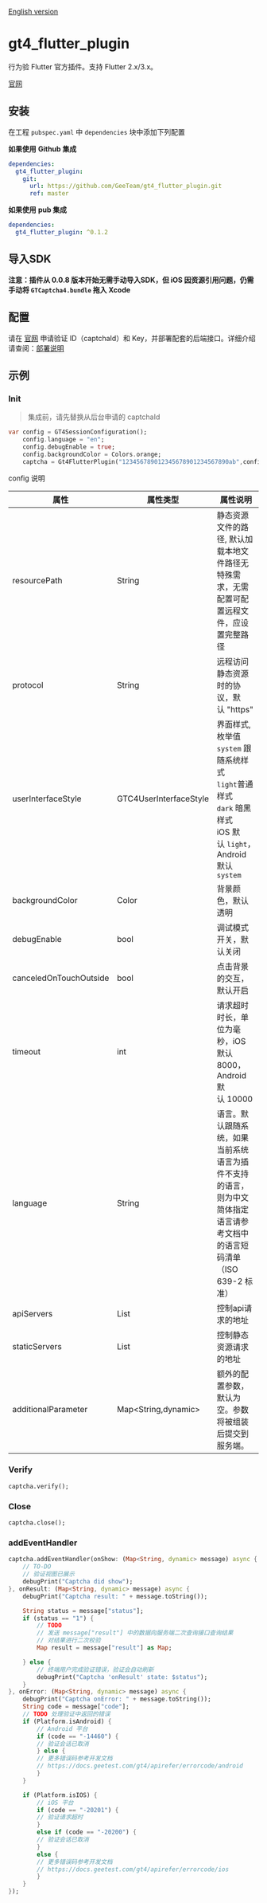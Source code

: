 [English version](./README_EN.md)


# gt4_flutter_plugin

行为验 Flutter 官方插件。支持 Flutter 2.x/3.x。

[官网](https://www.geetest.com/)

## 安装

在工程 `pubspec.yaml` 中 `dependencies` 块中添加下列配置

**如果使用** **Github 集成**

```yaml
dependencies:
  gt4_flutter_plugin:
    git:
      url: https://github.com/GeeTeam/gt4_flutter_plugin.git
      ref: master
```

**如果使用** **pub 集成**

```yaml
dependencies:
  gt4_flutter_plugin: ^0.1.2
```

## 导入SDK

**注意：插件从 0.0.8 版本开始无需手动导入SDK，但 iOS 因资源引用问题，仍需手动将 `GTCaptcha4.bundle` 拖入 Xcode**

## 配置

请在 [官网](https://www.geetest.com/) 申请验证 ID（captchaId）和 Key，并部署配套的后端接口。详细介绍请查阅：[部署说明](https://docs.geetest.com/gt4/start/)

## 示例

### Init

> 集成前，请先替换从后台申请的 captchaId
>

```dart
var config = GT4SessionConfiguration();
    config.language = "en";
    config.debugEnable = true;
    config.backgroundColor = Colors.orange;
    captcha = Gt4FlutterPlugin("123456789012345678901234567890ab",config);
```

config 说明

| 属性 | 属性类型 | 属性说明 |
| --- | --- | --- |
| resourcePath | String | 静态资源文件的路径, 默认加载本地文件路径无特殊需求，无需配置可配置远程文件，应设置完整路径 |
| protocol | String | 远程访问静态资源时的协议，默认 "https" |
| userInterfaceStyle | GTC4UserInterfaceStyle | 界面样式, 枚举值<br>`system` 跟随系统样式<br>`light`普通样式<br>`dark` 暗黑样式<br>iOS 默认 `light`，Android 默认`system` |
| backgroundColor | Color | 背景颜色，默认透明 |
| debugEnable | bool | 调试模式开关，默认关闭 |
| canceledOnTouchOutside | bool | 点击背景的交互，默认开启 |
| timeout | int | 请求超时时长，单位为毫秒，iOS 默认8000，Android 默认 10000 |
| language | String | 语言。默认跟随系统，如果当前系统语言为插件不支持的语言，则为中文简体指定语言请参考文档中的语言短码清单（ISO 639-2 标准） |
| apiServers |   List<String> |  控制api请求的地址 |
| staticServers |   List<String> | 控制静态资源请求的地址 |
| additionalParameter | Map<String,dynamic> | 额外的配置参数，默认为空。参数将被组装后提交到服务端。 |

### Verify

`captcha.verify();`

### Close

`captcha.close();`

### addEventHandler

```dart
captcha.addEventHandler(onShow: (Map<String, dynamic> message) async {
    // TO-DO
    // 验证视图已展示
    debugPrint("Captcha did show");
}, onResult: (Map<String, dynamic> message) async {
    debugPrint("Captcha result: " + message.toString());

    String status = message["status"];
    if (status == "1") {
        // TODO
        // 发送 message["result"] 中的数据向服务端二次查询接口查询结果
        // 对结果进行二次校验
        Map result = message["result"] as Map;

    } else {
        // 终端用户完成验证错误，验证会自动刷新
        debugPrint("Captcha 'onResult' state: $status");
    }
}, onError: (Map<String, dynamic> message) async {
    debugPrint("Captcha onError: " + message.toString());
    String code = message["code"];
    // TODO 处理验证中返回的错误
    if (Platform.isAndroid) {
        // Android 平台
        if (code == "-14460") {
        // 验证会话已取消
        } else {
        // 更多错误码参考开发文档
        // https://docs.geetest.com/gt4/apirefer/errorcode/android
        }
    }

    if (Platform.isIOS) {
        // iOS 平台
        if (code == "-20201") {
        // 验证请求超时
        }
        else if (code == "-20200") {
        // 验证会话已取消
        }
        else {
        // 更多错误码参考开发文档
        // https://docs.geetest.com/gt4/apirefer/errorcode/ios
        }
    }
});
```

